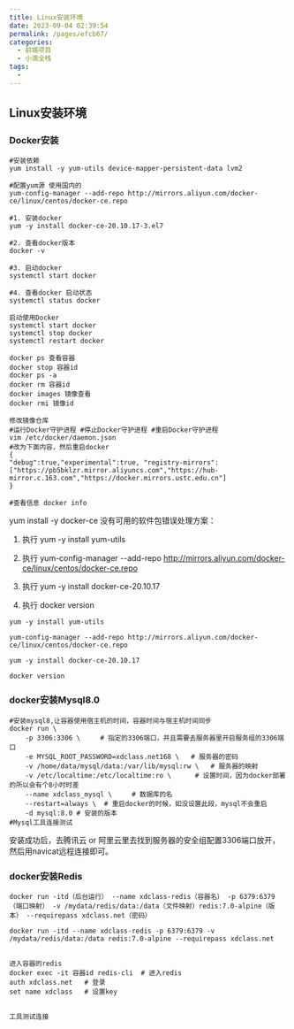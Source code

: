 ```yaml
---
title: Linux安装环境
date: 2023-09-04 02:39:54
permalink: /pages/efcb67/
categories:
  - 前端项目
  - 小滴全栈
tags:
  - 
---
```


## Linux安装环境

### Docker安装

```shell
#安装依赖
yum install -y yum-utils device-mapper-persistent-data lvm2

#配置yum源 使用国内的
yum-config-manager --add-repo http://mirrors.aliyun.com/docker- ce/linux/centos/docker-ce.repo

#1. 安装docker
yum -y install docker-ce-20.10.17-3.el7

#2. 查看docker版本 
docker -v

#3. 启动docker 
systemctl start docker

#4. 查看docker 启动状态 
systemctl status docker

启动使用Docker
systemctl start docker 
systemctl stop docker 
systemctl restart docker

docker ps 查看容器
docker stop 容器id
docker ps -a
docker rm 容器id 
docker images 镜像查看 
docker rmi 镜像id

修改镜像仓库
#运行Docker守护进程 #停止Docker守护进程 #重启Docker守护进程
vim /etc/docker/daemon.json
#改为下面内容，然后重启docker
{
"debug":true,"experimental":true, "registry-mirrors":["https://pb5bklzr.mirror.aliyuncs.com","https://hub- mirror.c.163.com","https://docker.mirrors.ustc.edu.cn"]
}

#查看信息 docker info
```

yum install -y docker-ce 没有可用的软件包错误处理方案：

1. 执行 yum -y install yum-utils

2. 执行 yum-config-manager --add-repo http://mirrors.aliyun.com/docker-ce/linux/centos/docker-ce.repo
3. 执行 yum -y install docker-ce-20.10.17
4. 执行 docker version

```shell
yum -y install yum-utils

yum-config-manager --add-repo http://mirrors.aliyun.com/docker-ce/linux/centos/docker-ce.repo

yum -y install docker-ce-20.10.17

docker version
```

### docker安装Mysql8.0

```shell
#安装mysql8,让容器使用宿主机的时间，容器时间与宿主机时间同步 
docker run \
    -p 3306:3306 \     # 指定的3306端口，并且需要去服务器里开启服务组的3306端口
    -e MYSQL_ROOT_PASSWORD=xdclass.net168 \   # 服务器的密码
    -v /home/data/mysql/data:/var/lib/mysql:rw \   # 服务器的映射
    -v /etc/localtime:/etc/localtime:ro \      # 设置时间，因为docker部署的所以会有个8小时时差
    --name xdclass_mysql \     # 数据库的名
    --restart=always \  # 重启docker的时候，如没设置此段，mysql不会重启
    -d mysql:8.0 # 安装的版本
#Mysql工具连接测试
```

安装成功后，去腾讯云 or 阿里云里去找到服务器的安全组配置3306端口放开，然后用navicat远程连接即可。

### docker安装Redis

```shell
docker run -itd（后台运行） --name xdclass-redis（容器名） -p 6379:6379（端口映射） -v /mydata/redis/data:/data（文件映射）redis:7.0-alpine（版本） --requirepass xdclass.net（密码）

docker run -itd --name xdclass-redis -p 6379:6379 -v /mydata/redis/data:/data redis:7.0-alpine --requirepass xdclass.net


进入容器的redis
docker exec -it 容器id redis-cli  # 进入redis
auth xdclass.net   # 登录
set name xdclass   # 设置key


工具测试连接
```

